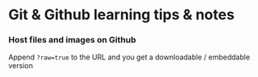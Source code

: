 # Git & Github learning tips & notes

### Host files and images on Github
Append `?raw=true` to the URL and you get a downloadable / embeddable version
